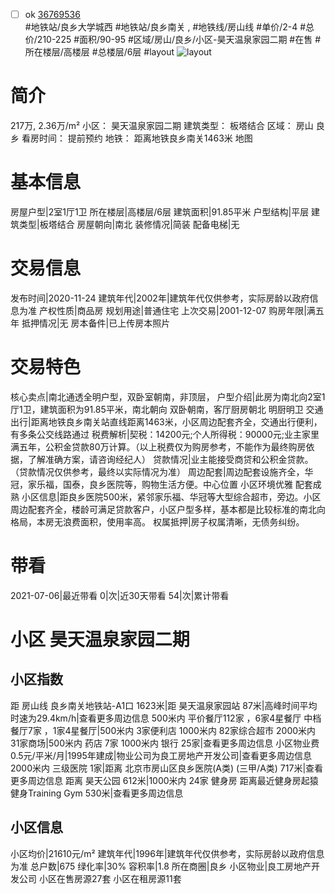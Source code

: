 - [ ] ok [36769536](https://bj.5i5j.com/ershoufang/36769536.html)  
 #地铁站/良乡大学城西 #地铁站/良乡南关 ,  #地铁线/房山线
#单价/2-4 #总价/210-225 #面积/90-95   #区域/房山/良乡/小区-昊天温泉家园二期 #在售 #所在楼层/高楼层 #总楼层/6层 #layout 
![layout](http://image2a.5i5j.com/scm/HOUSE_CUSTOMER/6df4824f11b14d32a7c11df283cc1798.jpg_P5.jpg) 
# 简介 
 217万,  2.36万/m² 
小区： 昊天温泉家园二期
建筑类型： 板塔结合
区域： 房山 良乡
看房时间： 提前预约
地铁： 距离地铁良乡南关1463米 地图
# 基本信息 
 房屋户型|2室1厅1卫
所在楼层|高楼层/6层
建筑面积|91.85平米
户型结构|平层
建筑类型|板塔结合
房屋朝向|南北
装修情况|简装
配备电梯|无
# 交易信息 
 发布时间|2020-11-24
建筑年代|2002年|建筑年代仅供参考，实际房龄以政府信息为准
产权性质|商品房
规划用途|普通住宅
上次交易|2001-12-07
购房年限|满五年
抵押情况|无
房本备件|已上传房本照片
# 交易特色 
 核心卖点|南北通透全明户型，双卧室朝南，非顶层，
户型介绍|此房为南北向2室1厅1卫，建筑面积为91.85平米，南北朝向 双卧朝南，客厅厨房朝北 明厨明卫
交通出行|距离地铁良乡南关站直线距离1463米，小区周边配套齐全，交通出行便利，有多条公交线路通过
税费解析|契税：14200元;个人所得税：90000元;业主家里满五年，公积金贷款80万计算。（以上税费仅为购房参考，不能作为最终购房依据，了解准确方案，请咨询经纪人）
贷款情况|业主能接受商贷和公积金贷款。（贷款情况仅供参考，最终以实际情况为准）
周边配套|周边配套设施齐全，华冠，家乐福，国泰，良乡医院等，购物生活方便。中心位置 小区环境优雅 配套成熟
小区信息|距良乡医院500米，紧邻家乐福、华冠等大型综合超市，旁边。小区周边配套齐全，楼龄可满足贷款客户，小区户型多样，基本都是比较标准的南北向格局，本房无浪费面积，使用率高。
权属抵押|房子权属清晰，无债务纠纷。
# 带看 
 2021-07-06|最近带看	 0|次|近30天带看	 54|次|累计带看
# 小区 昊天温泉家园二期
## 小区指数 
 距 房山线 良乡南关地铁站-A1口 1623米|距 昊天温泉家园站 87米|高峰时间平均时速为29.4km/h|查看更多周边信息
500米内 平价餐厅112家 ，6家4星餐厅
中档餐厅7家 ，1家4星餐厅|500米内 3家便利店
1000米内 82家综合超市
2000米内 31家商场|500米内 药店 7家
1000米内 银行 25家|查看更多周边信息
小区物业费0.5元/平米/月|1995年建成|物业公司为良工房地产开发公司|查看更多周边信息
2000米内 三级医院 1家|距离 北京市房山区良乡医院(A类) (三甲/A类) 717米|查看更多周边信息
距离 昊天公园 612米|1000米内 24家 健身房
距离最近健身房起猿健身Training Gym 530米|查看更多周边信息
## 小区信息 
 小区均价|21610元/m²
建筑年代|1996年|建筑年代仅供参考，实际房龄以政府信息为准
总户数|675
绿化率|30%
容积率|1.8
所在商圈|良乡
小区物业|良工房地产开发公司
小区在售房源27套
小区在租房源11套
